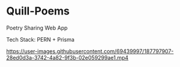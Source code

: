 # Quill-Poems
Poetry Sharing Web App 

Tech Stack:
PERN + Prisma



https://user-images.githubusercontent.com/69439997/187797907-28ed0d3a-3742-4a82-9f3b-02e059299ae1.mp4

